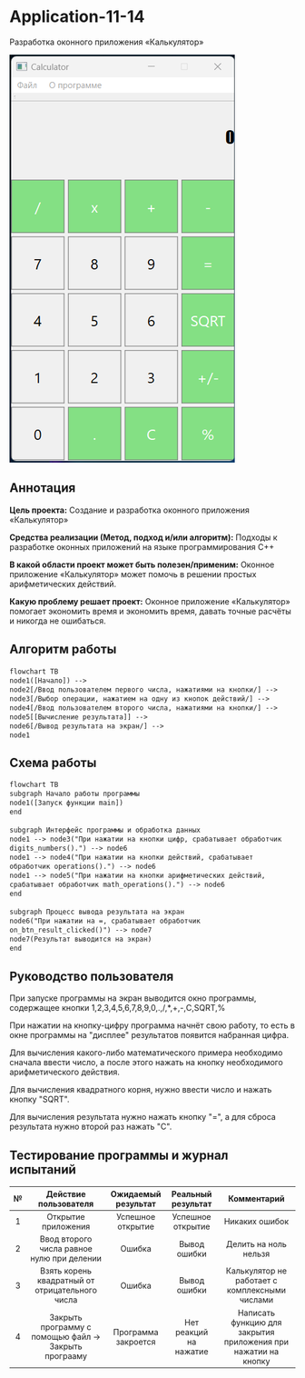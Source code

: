 # Application-11-14
Разработка оконного приложения «Калькулятор»

![Image alt](https://github.com/KirichenkoND/Application-11-14/raw/main/images/Interface.png)

## Аннотация
**Цель проекта:** Создание и разработка оконного приложения «Калькулятор»

**Средства реализации (Метод, подход и/или алгоритм):** Подходы к разработке оконных приложений на языке программирования C++

**В какой области проект может быть полезен/применим:** Оконное приложение «Калькулятор» может помочь в решении простых арифметических действий.

**Какую проблему решает проект:** Оконное приложение «Калькулятор» помогает экономить время и экономить время, давать точные расчёты и никогда не ошибаться. 

## Алгоритм работы
```mermaid
flowchart TB
node1([Начало]) -->
node2[/Ввод пользователем первого числа, нажатиями на кнопки/] -->
node3[/Выбор операции, нажатием на одну из кнопок действий/] -->
node4[/Ввод пользователем второго числа, нажатиями на кнопки/] -->
node5[[Вычисление результата]] -->
node6[/Вывод результата на экран/] -->
node1

```

## Схема работы
```mermaid
flowchart TB
subgraph Начало работы программы
node1([Запуск функции main])
end

subgraph Интерфейс программы и обработка данных
node1 --> node3("При нажатии на кнопки цифр, срабатывает обработчик digits_numbers().") --> node6
node1 --> node4("При нажатии на кнопки действий, срабатывает обработчик operations().") --> node6
node1 --> node5("При нажатии на кнопки арифметических действий, срабатывает обработчик math_operations().") --> node6
end

subgraph Процесс вывода результата на экран
node6("При нажатии на =, срабатывает обработчик on_btn_result_clicked()") --> node7
node7(Результат выводится на экран)
end
```

## Руководство пользователя
При запуске программы на экран выводится окно программы, содержащее кнопки 1,2,3,4,5,6,7,8,9,0,.,/,*,+,-,C,SQRT,%

При нажатии на кнопку-цифру программа начнёт свою работу, то есть в окне программы на "дисплее" результатов появится набранная цифра.

Для вычисления какого-либо математического примера необходимо сначала ввести число, а после этого нажать на кнопку необходимого арифметического действия.

Для вычисления квадратного корня, нужно ввести число и нажать кнопку "SQRT".

Для вычисления результата нужно нажать кнопку "=", а для сброса результата нужно второй раз нажать "C".

## Тестирование программы и журнал испытаний
| № | Действие пользователя | Ожидаемый результат | Реальный результат | Комментарий |
|:---:|:---:|:---:|:---:|:---:|
| 1 | Открытие приложения | Успешное открытие | Успешное открытие | Никаких ошибок |
| 2 | Ввод второго числа равное нулю при делении | Ошибка | Вывод ошибки | Делить на ноль нельзя |
| 3 | Взять корень квадратный от отрицательного числа | Ошибка | Вывод ошибки | Калькулятор не работает с комплексными числами |
| 4 | Закрыть программу с помощью файл -> Закрыть програаму | Программа закроется | Нет реакций на нажатие | Написать функцию для закрытия приложения при нажатии на кнопку |
